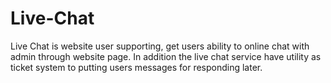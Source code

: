 # Live-Chat
Live Chat is website user supporting, get users ability to online chat with admin through website page. In addition the live chat service have utility as ticket system to putting users messages for responding later. 
